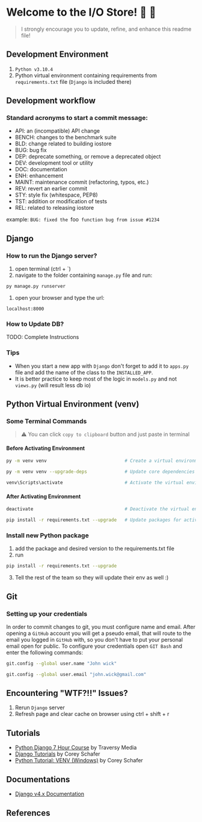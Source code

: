 # Welcome to the I/O Store! :convenience_store: :100:
> I strongly encourage you to update, refine, and enhance this readme file!
## Development Environment
1. `Python v3.10.4`
1. Python virtual environment containing requirements from `requirements.txt` file (`Django` is included there)

## Development workflow

### Standard acronyms to start a commit message:
* API: an (incompatible) API change
* BENCH: changes to the benchmark suite
* BLD: change related to building iostore
* BUG: bug fix
* DEP: deprecate something, or remove a deprecated object
* DEV: development tool or utility
* DOC: documentation
* ENH: enhancement
* MAINT: maintenance commit (refactoring, typos, etc.)
* REV: revert an earlier commit
* STY: style fix (whitespace, PEP8)
* TST: addition or modification of tests
* REL: related to releasing iostore

example: `BUG: fixed the `foo` function bug from issue #1234`

## Django
### How to run the Django server?
1. open terminal (ctrl + `)
1. navigate to the folder containing `manage.py` file and run: 
```bash
py manage.py runserver
```
1. open your browser and type the url: 
```browser
localhost:8000
```

### How to Update DB?
TODO: Complete Instructions

### Tips

* When you start a new app with `Django` don't forget to add it to `apps.py` file and add the name of the class to the `INSTALLED_APP`.
* It is better practice to keep most of the logic in `models.py` and not `views.py` (will result less db io)

## Python Virtual Environment (venv)

### Some Terminal Commands
> :warning: You can click `copy to clipboard` button and just paste in terminal

#### Before Activating Environment

```bash
py -m venv venv                             # Create a virtual environment
```
```bash
py -m venv venv --upgrade-deps              # Update core dependencies
```
```bash
venv\Scripts\activate                       # Activate the virtual environment
```

#### After Activating Environment
```bash
deactivate                                  # Deactivate the virtual environment
```
```bash
pip install -r requirements.txt --upgrade   # Update packages for activated env
```

### Install new Python package

1. add the package and desired version to the requirements.txt file
2. run
```bash
pip install -r requirements.txt --upgrade
```
3. Tell the rest of the team so they will update their env as well :)

## Git

### Setting up your credentials
In order to commit changes to git, you must configure name and email.
After opening a `GitHub` account you will get a pseudo email, that will route to the email you logged in `GitHub` with, so you don't have to put your personal email open for public.
To configure your credentials open `GIT Bash` and enter the following commands:
```bash
git.config --global user.name "John wick"
```
```bash
git.config --global user.email "john.wick@gmail.com"
```

## Encountering "WTF?!!" Issues?
1. Rerun `Django` server
1. Refresh page and clear cache on browser using ctrl + shift + r

## Tutorials
* [Python Django 7 Hour Course](https://youtu.be/PtQiiknWUcI) by Traversy Media
* [Django Tutorials](https://youtube.com/playlist?list=PL-osiE80TeTtoQCKZ03TU5fNfx2UY6U4p) by Corey Schafer
* [Python Tutorial: VENV (Windows)](https://youtu.be/APOPm01BVrk) by Corey Schafer

## Documentations
* [Django v4.x Documentation](https://docs.djangoproject.com/en/4.0/)

## References


